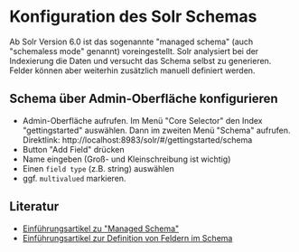 # Konfiguration des Solr Schemas

Ab Solr Version 6.0 ist das sogenannte "managed schema" (auch "schemaless mode" genannt) voreingestellt. Solr analysiert bei der Indexierung die Daten und versucht das Schema selbst zu generieren. Felder können aber weiterhin zusätzlich manuell definiert werden.

## Schema über Admin-Oberfläche konfigurieren

* Admin-Oberfläche aufrufen. Im Menü "Core Selector" den Index "gettingstarted" auswählen. Dann im zweiten Menü "Schema" aufrufen. Direktlink: http://localhost:8983/solr/#/gettingstarted/schema
* Button "Add Field" drücken
* Name eingeben (Groß- und Kleinschreibung ist wichtig)
* Einen ```field type``` (z.B. string) auswählen
* ggf. ```multivalued``` markieren.

## Literatur

* [Einführungsartikel zu "Managed Schema"](https://support.lucidworks.com/hc/en-us/articles/221618187-What-is-Managed-Schema-)
* [Einführungsartikel zur Definition von Feldern im Schema](http://www.solrtutorial.com/schema-xml.html)
